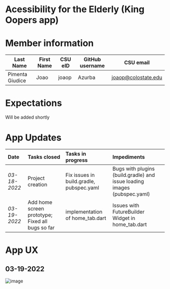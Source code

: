 # Acessibility for the Elderly (King Oopers app)

# Member information

| Last Name |First Name | CSU eID | GitHub username | CSU email |
| --- | --- | --- | --- | --- |
| Pimenta Giudice | Joao | joaop | Azurba | joaop@colostate.edu |

# Expectations
Will be added shortly

# App Updates
| Date | Tasks closed  | Tasks in progress | Impediments |
| :--- | :--- | :--- | :--- |
| *03-18-2022* | Project creation | Fix issues in build.gradle, pubspec.yaml | Bugs with plugins (build.gradle) and issue loading images (pubspec.yaml) |
| *03-19-2022* | Add home screen prototype; Fixed all bugs so far | implementation of home_tab.dart| Issues with FutureBuilder Widget in home_tab.dart |

# App UX

## 03-19-2022
![image](https://user-images.githubusercontent.com/58566178/159129311-5113ce3e-52c8-4052-885a-b81ef63e472d.png)


